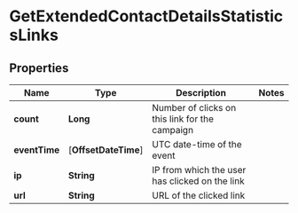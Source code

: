 
# GetExtendedContactDetailsStatisticsLinks

## Properties
Name | Type | Description | Notes
------------ | ------------- | ------------- | -------------
**count** | **Long** | Number of clicks on this link for the campaign | 
**eventTime** | [**OffsetDateTime**] | UTC date-time of the event | 
**ip** | **String** | IP from which the user has clicked on the link | 
**url** | **String** | URL of the clicked link | 



